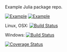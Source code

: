 Example Julia package repo.

[![Example](http://pkg.julialang.org/badges/Example_release.svg)](http://pkg.julialang.org/?pkg=Example&ver=release)
[![Example](http://pkg.julialang.org/badges/Example_nightly.svg)](http://pkg.julialang.org/?pkg=Example&ver=nightly)

Linux, OSX: [![Build Status](https://travis-ci.org/JuliaLang/Example.jl.svg?branch=master)](https://travis-ci.org/JuliaLang/Example.jl)

Windows: [![Build Status](https://ci.appveyor.com/api/projects/status/github/JuliaLang/Example.jl?branch=master&svg=true)](https://ci.appveyor.com/project/JuliaLang/example-jl/branch/master)

[![Coverage Status](https://coveralls.io/repos/JuliaLang/Example.jl/badge.svg?branch=master)](https://coveralls.io/r/JuliaLang/Example.jl?branch=master)

